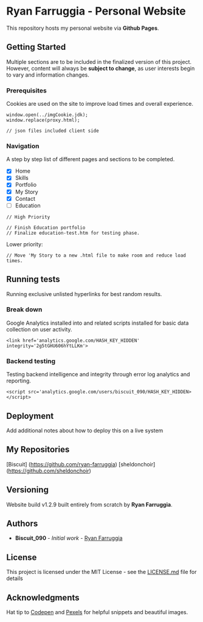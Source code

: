 # Ryan Farruggia - Personal Website

This repository hosts my personal website via **Github Pages**.

## Getting Started

Multiple sections are to be included in the finalized version of this project. However, content will always be __subject to change__, as user interests begin to vary and information changes.

### Prerequisites

Cookies are used on the site to improve load times and overall experience.

```
window.open(../imgCookie.jdk);
window.replace(proxy.html);

// json files included client side
```

### Navigation

A step by step list of different pages and sections to be completed.

- [x] Home
- [x] Skills
- [x] Portfolio
- [x] My Story
- [x] Contact
- [ ] Education

```
// High Priority

// Finish Education portfolio
// Finalize education-test.htm for testing phase.
```

Lower priority:

```
// Move 'My Story to a new .html file to make room and reduce load times.
```

## Running tests

Running exclusive unlisted hyperlinks for best random results.

### Break down

Google Analytics installed into <head> and related scripts installed for basic data collection on user activity.

```
<link href='analytics.google.com/HASH_KEY_HIDDEN' integrity='2g5tGHU606hYtLLKm'>
```

### Backend testing

Testing backend intelligence and integrity through error log analytics and reporting.

```
<script src='analytics.google.com/users/biscuit_090/HASH_KEY_HIDDEN></script>
```

## Deployment

Add additional notes about how to deploy this on a live system

## My Repositories

[Biscuit] (https://github.com/ryan-farruggia)
[sheldonchoir] (https://github.com/sheldonchoir)

## Versioning

Website build v1.2.9 built entirely from scratch by **Ryan Farruggia**.

## Authors

* **Biscuit_090** - *Initial work* - [Ryan Farruggia](https://github.com/ryan-farruggia)



## License

This project is licensed under the MIT License - see the [LICENSE.md](LICENSE.md) file for details

## Acknowledgments

Hat tip to [Codepen](https://codepen.io) and [Pexels](https://pexels.com) for helpful snippets and beautiful images.

